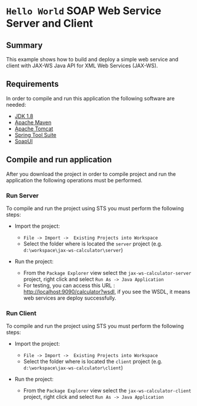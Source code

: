 `Hello World` SOAP Web Service Server and Client
================================================

Summary
------------
This example shows how to build and deploy a simple web service and client with JAX-WS Java API for XML Web Services (JAX-WS).


Requirements
------------
In order to compile and run this application the following software are needed:

* [JDK 1.8](http://www.oracle.com/technetwork/java/javase/downloads/jdk8-downloads-2133151.html)
* [Apache Maven](https://maven.apache.org) 
* [Apache Tomcat](https://tomcat.apache.org)
* [Spring Tool Suite](https://spring.io/tools)
* [SoapUI](https://www.soapui.org)


Compile and run application
----------------------------
After you download the project in order to compile project and run the application the following operations must be performed.  

### Run Server ###

To compile and run the project using STS you must perform the following steps:

* Import the project:

  - `File -> Import ->  Existing Projects into Workspace`
  - Select the folder where is located the `server` project (e.g. `d:\workspace\jax-ws-calculator\server`)
* Run the project:
 
  - From the `Package Explorer` view select the  `jax-ws-calculator-server` project, right click and select `Run As -> Java Application`
  - For testing, you can access this URL : [http://localhost:9090/calculator?wsdl](http://localhost:9090/calculator?wsdl), if you see the WSDL, it means web services are deploy successfully.


### Run Client ###

To compile and run the project using STS you must perform the following steps:

* Import the project:
  - `File -> Import ->  Existing Projects into Workspace`
  - Select the folder where is located the `client` project (e.g. `d:\workspace\jax-ws-calculator\client`)

* Run the project:
  - From the `Package Explorer` view select the  `jax-ws-calculator-client` project, right click and select `Run As -> Java Application`
